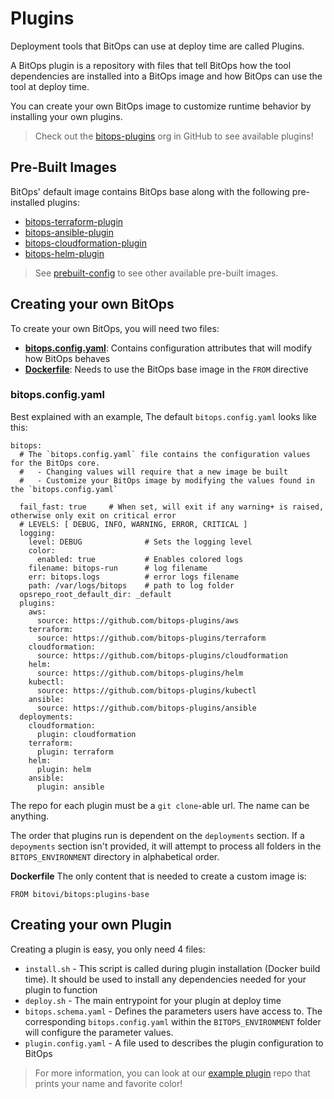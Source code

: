 # Plugins
Deployment tools that BitOps can use at deploy time are called Plugins.

A BitOps plugin is a repository with files that tell BitOps how the tool dependencies are installed into a BitOps image and how BitOps can use the tool at deploy time.

You can create your own BitOps image to customize runtime behavior by installing your own plugins.

> Check out the [bitops-plugins](https://github.com/bitops-plugins) org in GitHub to see available plugins!

## Pre-Built Images

BitOps' default image contains BitOps base along with the following pre-installed plugins:

* [bitops-terraform-plugin](https://github.com/bitops-plugins/terraform)
* [bitops-ansible-plugin](https://github.com/bitops-plugins/ansible)
* [bitops-cloudformation-plugin](https://github.com/bitops-plugins/cloudformation)
* [bitops-helm-plugin](https://github.com/bitops-plugins/helm)

> See [prebuilt-config](../prebuilt-config) to see other available pre-built images.

## Creating your own BitOps
To create your own BitOps, you will need two files:

* **[bitops.config.yaml](../bitops.config.yaml)**: Contains configuration attributes that will modify how BitOps behaves
* **[Dockerfile](../prebuilt-config/dockerfile.template)**: Needs to use the BitOps base image in the `FROM` directive


### bitops.config.yaml
Best explained with an example, The default `bitops.config.yaml` looks like this:
```
bitops:
  # The `bitops.config.yaml` file contains the configuration values for the BitOps core.
  #   - Changing values will require that a new image be built
  #   - Customize your BitOps image by modifying the values found in the `bitops.config.yaml`

  fail_fast: true     # When set, will exit if any warning+ is raised, otherwise only exit on critical error
  # LEVELS: [ DEBUG, INFO, WARNING, ERROR, CRITICAL ]
  logging:      
    level: DEBUG              # Sets the logging level
    color:
      enabled: true           # Enables colored logs
    filename: bitops-run      # log filename
    err: bitops.logs          # error logs filename
    path: /var/logs/bitops    # path to log folder
  opsrepo_root_default_dir: _default
  plugins:    
    aws:
      source: https://github.com/bitops-plugins/aws
    terraform:
      source: https://github.com/bitops-plugins/terraform
    cloudformation:
      source: https://github.com/bitops-plugins/cloudformation
    helm:
      source: https://github.com/bitops-plugins/helm
    kubectl:
      source: https://github.com/bitops-plugins/kubectl
    ansible:
      source: https://github.com/bitops-plugins/ansible
  deployments:
    cloudformation:
      plugin: cloudformation
    terraform:
      plugin: terraform
    helm:
      plugin: helm
    ansible:
      plugin: ansible

```
The repo for each plugin must be a `git clone`-able url. The name can be anything.

The order that plugins run is dependent on the `deployments` section. If a `depoyments` section isn't provided, it will attempt to process all folders in the `BITOPS_ENVIRONMENT` directory in alphabetical order.

**Dockerfile**
The only content that is needed to create a custom image is:

```
FROM bitovi/bitops:plugins-base
```

## Creating your own Plugin
Creating a plugin is easy, you only need 4 files:

* `install.sh` - This script is called during plugin installation (Docker build time). It should be used to install any dependencies needed for your plugin to function 
* `deploy.sh` - The main entrypoint for your plugin at deploy time
* `bitops.schema.yaml` - Defines the parameters users have access to. The corresponding `bitops.config.yaml` within the `BITOPS_ENVIRONMENT` folder will configure the parameter values.
* `plugin.config.yaml` - A file used to describes the plugin configuration to BitOps 

> For more information, you can look at our [example plugin](https://github.com/bitops-plugins/example-plugin) repo that prints your name and favorite color!
